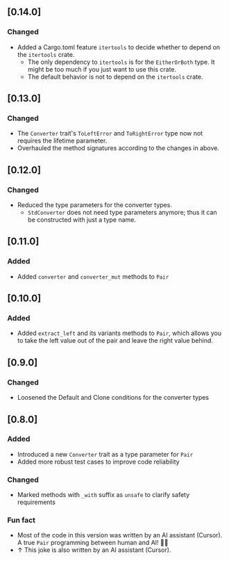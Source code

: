 ## [0.14.0]

### Changed

- Added a Cargo.toml feature `itertools` to decide whether to depend on the `itertools` crate.
  - The only dependency to `itertools` is for the `EitherOrBoth` type. It might be too much if you just want to use this crate.
  - The default behavior is not to depend on the `itertools` crate.

## [0.13.0]

### Changed

- The `Converter` trait's `ToLeftError` and `ToRightError` type now not requires the lifetime parameter.
- Overhauled the method signatures according to the changes in above.

## [0.12.0]

### Changed

- Reduced the type parameters for the converter types.
  - `StdConverter` does not need type parameters anymore; thus it can be constructed with just a type name.

## [0.11.0]

### Added

- Added `converter` and `converter_mut` methods to `Pair`

## [0.10.0]

### Added

- Added `extract_left` and its variants methods to `Pair`, which allows you to take the left value out of the pair and leave the right value behind.

## [0.9.0]

### Changed

- Loosened the Default and Clone conditions for the converter types

## [0.8.0]

### Added

- Introduced a new `Converter` trait as a type parameter for `Pair`
- Added more robust test cases to improve code reliability

### Changed

- Marked methods with `_with` suffix as `unsafe` to clarify safety requirements

### Fun fact

- Most of the code in this version was written by an AI assistant (Cursor). A true `Pair` programming between human and AI! 🤖✨
- ↑ This joke is also written by an AI assistant (Cursor).
